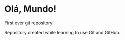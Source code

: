 # Olá, Mundo!
 First ever git repository!

 Repository created while learning to use Git and GitHub.
